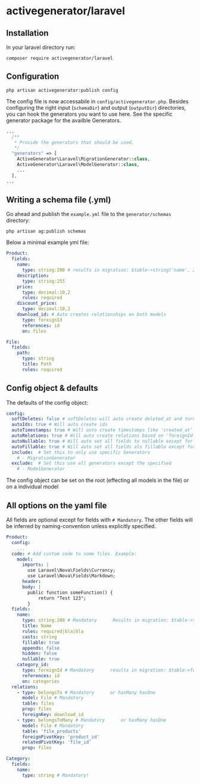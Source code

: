 # activegenerator/laravel

## Installation
In your laravel directory run:

```
composer require activegenerator/laravel
```

## Configuration

```
php artisan activegenerator:publish config
```
The config file is now accessabile in ```config/activegenerator.php```. Besides configuring the right input (```schemaDir```) and output (```outputDir```) directories, you can hook the generators you want to use here. See the specific generator package for the availble Generators.

```php
...
  /**
   * Provide the generators that should be used.
   */
  "generators" => [
    ActiveGenerator\Laravel\MigrationGenerator::class,
    ActiveGenerator\Laravel\ModelGenerator::class,
    ...
  ],
...
```

## Writing a schema file (.yml)

Go ahead and publish the ```example.yml``` file to the ```generator/schemas``` directory:
```
php artisan ag:publish schemas
```
Below a minimal example yml file:

```yml
Product:
  fields:
    name:
      type: string:200 # results in migration: $table->string('name', 200);
    description:
      type: string:255
    price:
      type: decimal:10,2
      rules: required
    discount_price:
      type: decimal:10,2
    download_id: # Auto creates relationships on both models
      type: foreignId 
      references: id
      on: files

File:
  fields:
    path:
      type: string
      title: Path
      rules: required
```

## Config object & defaults

The defaults of the config object:

```yml
config:
  softDeletes: false # softDeletes will auto create deleted_at and turn on softDeletes in the model
  autoIds: true # Will auto create ids
  autoTimestamps: true # Will auto create timestamps like 'created_at' and 'updated_at'
  autoRelations: true # Will auto create relations based on 'foreignId', or creating the opposite relation. Also auto creates missing pivot tables
  autoNullable: true # Will auto set all fields to nullable except for 'id', overridable on field level
  autoFillable: true # Will auto set all fields als fillable except for 'id', overridable on field level
  include:  # Set this to only use specific Generators
    # - MigrationGenerator
  exclude:  # Set this use all generators except the specified
    # - ModelGenerator
```

The config object can be set on the root (effecting all models in the file) or on a individual model

## All options on the yaml file

All fields are optional except for fields with ```# Mandatory```. The other fields will be inferred by naming-convention unless explicitly specified.

```yml
Product:
  config:
    ...
  code: # Add custom code to some files. Example:
    model:
      imports: |
        use Laravel\Nova\Fields\Currency;
        use Laravel\Nova\Fields\Markdown;
      header:
      body: |
        public function someFunction() {
            return "Test 123";
        }
  fields:
    name:
      type: string:200 # Mandatory      Results in migration: $table->string('name', 200);
      title: Name
      rules: required|bla|bla
      casts: string
      fillable: true
      appends: false
      hidden: false
      nullable: true
    category_id:
      type: foreignId # Mandatory      results in migration: $table->foreignId('category_id')->references('id')->on('categories');
      references: id
      on: categories
  relations:
    - type: belongsTo # Mandatory      or hasMany hasOne
      model: File # Mandatory     
      table: files
      prop: files
      foreignKey: download_id
    - type: belongsToMany # Mandatory      or hasMany hasOne
      model: File # Mandatory     
      table: 'file_products'
      foreignPivotKey: 'product_id'
      relatedPivotKey: 'file_id'
      prop: files

Category:
  fields:
    name:
      type: string # Mandatory!

```
